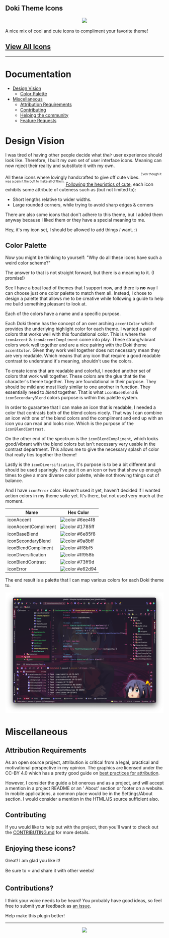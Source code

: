 Doki Theme Icons
---

<div align="center">
    <img src="https://doki.assets.unthrottled.io/misc/doki_icons_logo.svg" ></img>
</div>

A nice mix of cool and cute icons to compliment your favorite theme!

## [View All Icons](https://doki-theme.unthrottled.io/icons/)

---

# Documentation

- [Design Vision](#design-vision)
  - [Color Palette](#color-palette)
- [Miscellaneous](#miscellaneous)
  - [Attribution Requirements](#attribution-requirements)
  - [Contributing](#contributing)
  - [Helping the community](#enjoying-these-icons)
  - [Feature Requests](#contributions)

# Design Vision

I was tired of having other people decide what _their_ user experience should look like.
Therefore, I built my _own_ set of user interface icons. Meaning can now reject their reality and substitute it with my
own.

All these icons where lovingly handcrafted to give off cute vibes. <sup><sup>Even though it was a pain it the butt to make all of them.</sup></sup>
[Following the heuristics of cute](https://www.howtosmile.org/resource/smile-000-000-000-697), each icon exhibits some
attribute of cuteness such as (but not limited to):

- Short lengths relative to wider widths.
- Large rounded corners, while trying to avoid sharp edges & corners

There are also some icons that don't adhere to this theme, but I added them anyway because I liked them or they have a
special meaning to me.

Hey, it's my icon set, I should be allowed to add things _I_ want. :)

## Color Palette

Now you might be thinking to yourself: "Why do all these icons have such a weird color scheme?"

The answer to that is not straight forward, but there is a meaning to it. (I promise!)

See I have a boat load of themes that I support now, and there is **no** way I can choose just one color palette to
match them all.
Instead, I chose to design a palette that allows me to be creative while following a guide to help me build something
pleasant to look at.

Each of the colors have a name and a specific purpose.

Each Doki theme has the concept of an over arching `accentColor` which provides the underlying highlight color for each theme.
I wanted a pair of colors that works well with this foundational color. This is where the `iconAccent` & `iconAccentCompliment` come into play.
These strong/vibrant colors work well together and are a nice pairing with the Doki theme `accentColor`.
Given they work well together does not necessary mean they are very readable. 
Which means that any icon that require a good readable contrast to understand it's meaning, shouldn't use the colors.

To create icons that are readable and colorful, I needed another set of colors that work well together.
These colors are the glue that tie the character's theme together. They are foundational in their purpose.
They should be mild and most likely similar to one another in function. They essentially need to _blend_ together.
That is what `iconBaseBlend` & `iconSecondaryBlend` colors purpose is within this palette system.

In order to guarantee that I can make an icon that is readable, I needed a color that contrasts both of the blend colors nicely.
That way I can combine an icon with one of the blend colors and the compliment and end up with an icon you can read and looks nice.
Which is the purpose of the `iconBlendContrast`.

On the other end of the spectrum is the `iconBlendCompliment`, which looks good/vibrant with the blend colors but isn't necessary very usable in the contrast department.
This allows me to give the necessary splash of color that really ties together the theme!

Lastly is the `iconDiversification`, it's purpose is to be a bit different and should be used sparingly.
I've put it on an icon or two that  show up enough times to give a more diverse color palette, while not throwing things out of balance.

And I have `iconError` color. Haven't used it yet, haven't decided if I wanted action colors in my theme suite yet.
It's there, but not used very much at the moment.

| Name                 | Hex Color                                                   |
|----------------------|-------------------------------------------------------------|
| iconAccent           | ![color](https://readme-swatches.vercel.app/6ee4f8) #6ee4f8 |
| iconAccentCompliment | ![color](https://readme-swatches.vercel.app/1785ff) #1785ff |
| iconBaseBlend        | ![color](https://readme-swatches.vercel.app/6e85f8) #6e85f8 |
| iconSecondaryBlend   | ![color](https://readme-swatches.vercel.app/9a8bff) #9a8bff |
| iconBlendCompliment  | ![color](https://readme-swatches.vercel.app/ff8bf5) #ff8bf5 |
| iconDiversification  | ![color](https://readme-swatches.vercel.app/ff958b) #ff958b |
| iconBlendContrast    | ![color](https://readme-swatches.vercel.app/73ff9d) #73ff9d |
| iconError            | ![color](https://readme-swatches.vercel.app/e62d94) #e62d94 |

The end result is a palette that I can map various colors for each Doki theme to.

![Rikka](./readmeAssets/rikka.png)

# Miscellaneous

## Attribution Requirements

As an open source project, attribution is critical from a legal, practical and motivational perspective in my opinion.
The graphics are licensed under the CC-BY 4.0 which has a pretty good guide
on [best practices for attribution](https://wiki.creativecommons.org/Best_practices_for_attribution).

However, I consider the guide a bit onerous and as a project, and will accept a mention in a project README or an '
About' section or footer on a website. In mobile applications, a common place would be in the Settings/About section. I
would consider a mention in the HTML/JS source sufficient also.

## Contributing

If you would like to help out with the project, then you'll want to check out the [CONTRIBUTING.md](./CONTRIBUTING.md)  for more details.

## Enjoying these icons?

Great! I am glad you like it!

Be sure to ⭐ and share it with other weebs!

## Contributions?

I think your voice needs to be heard! You probably have good ideas, so feel free to submit your feedback
as [an issue](https://github.com/doki-theme/doki-theme-jupyter/issues/new).

Help make this plugin better!

---

<div align="center">
    <img src="https://doki.assets.unthrottled.io/misc/logo_v2.svg" ></img>
</div>


